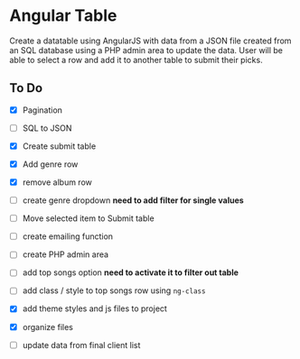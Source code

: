 # Angular Table #

Create a datatable using AngularJS with data from a JSON file created from an SQL database using a PHP admin area to update the data. User will be able to select a row and add it to another table to submit their picks.

## To Do ##

- [X] Pagination
- [ ] SQL to JSON
- [X] Create submit table
- [X] Add genre row
- [X] remove album row
- [ ] create genre dropdown **need to add filter for single values**
- [ ] Move selected item to Submit table
- [ ] create emailing function
- [ ] create PHP admin area
- [ ] add top songs option **need to activate it to filter out table**
- [ ] add class / style to top songs row  using `ng-class`
- [X] add theme styles and js files to project
- [X] organize files
- [ ] update data from final client list

